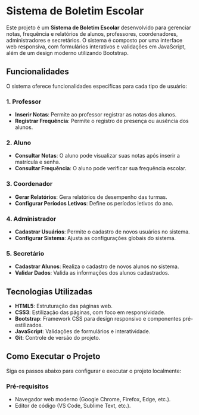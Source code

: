 # Sistema de Boletim Escolar

Este projeto é um **Sistema de Boletim Escolar** desenvolvido para gerenciar notas, frequência e relatórios de alunos, professores, coordenadores, administradores e secretários. O sistema é composto por uma interface web responsiva, com formulários interativos e validações em JavaScript, além de um design moderno utilizando Bootstrap.

## Funcionalidades

O sistema oferece funcionalidades específicas para cada tipo de usuário:

### 1. **Professor**
- **Inserir Notas**: Permite ao professor registrar as notas dos alunos.
- **Registrar Frequência**: Permite o registro de presença ou ausência dos alunos.

### 2. **Aluno**
- **Consultar Notas**: O aluno pode visualizar suas notas após inserir a matrícula e senha.
- **Consultar Frequência**: O aluno pode verificar sua frequência escolar.

### 3. **Coordenador**
- **Gerar Relatórios**: Gera relatórios de desempenho das turmas.
- **Configurar Períodos Letivos**: Define os períodos letivos do ano.

### 4. **Administrador**
- **Cadastrar Usuários**: Permite o cadastro de novos usuários no sistema.
- **Configurar Sistema**: Ajusta as configurações globais do sistema.

### 5. **Secretário**
- **Cadastrar Alunos**: Realiza o cadastro de novos alunos no sistema.
- **Validar Dados**: Valida as informações dos alunos cadastrados.

## Tecnologias Utilizadas

- **HTML5**: Estruturação das páginas web.
- **CSS3**: Estilização das páginas, com foco em responsividade.
- **Bootstrap**: Framework CSS para design responsivo e componentes pré-estilizados.
- **JavaScript**: Validações de formulários e interatividade.
- **Git**: Controle de versão do projeto.

## Como Executar o Projeto

Siga os passos abaixo para configurar e executar o projeto localmente:

### Pré-requisitos
- Navegador web moderno (Google Chrome, Firefox, Edge, etc.).
- Editor de código (VS Code, Sublime Text, etc.).

